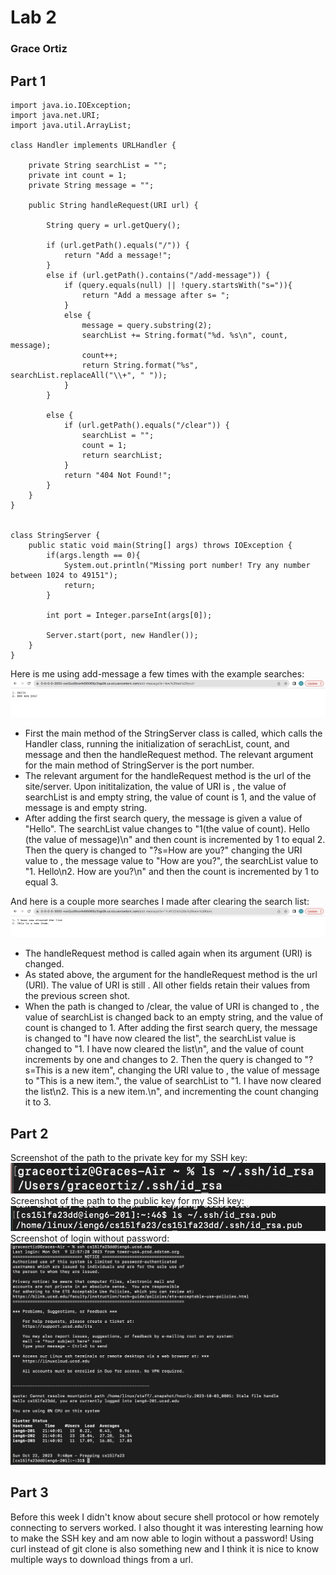 # Lab 2 #
### Grace Ortiz ###
## Part 1 ##
```
import java.io.IOException;
import java.net.URI;
import java.util.ArrayList;

class Handler implements URLHandler {

    private String searchList = "";
    private int count = 1;
    private String message = "";

    public String handleRequest(URI url) {

        String query = url.getQuery();

        if (url.getPath().equals("/")) {
            return "Add a message!";
        }
        else if (url.getPath().contains("/add-message")) { 
            if (query.equals(null) || !query.startsWith("s=")){
                return "Add a message after s= ";
            }
            else {
                message = query.substring(2);
                searchList += String.format("%d. %s\n", count, message);
                count++;
                return String.format("%s", searchList.replaceAll("\\+", " "));
            }
        }

        else {
            if (url.getPath().equals("/clear")) {
                searchList = "";
                count = 1;
                return searchList;
            }
            return "404 Not Found!";
        }
    } 
}


class StringServer {
    public static void main(String[] args) throws IOException {
        if(args.length == 0){
            System.out.println("Missing port number! Try any number between 1024 to 49151");
            return;
        }

        int port = Integer.parseInt(args[0]);

        Server.start(port, new Handler());
    }
}
```
Here is me using add-message a few times with the example searches:
![First Search](searches1.png)
* First the main method of the StringServer class is called, which calls the Handler class, running the initialization of serachList, count, and message and then the handleRequest method. The relevant argument for the main method of StringServer is the port number.
* The relevant argument for the handleRequest method is the url of the site/server. Upon inititalization, the value of URI is [](https://0-0-0-0-3000-5qvda9t3k70pqq30rph2i4uo8o.us.edusercontent.com), the value of searchList is and empty string, the value of count is 1, and the value of message is and empty string.
* After adding the first search query, the message is given a value of "Hello". The searchList value changes to "1(the value of count). Hello (the value of message)\n" and then count is incremented by 1 to equal 2. Then the query is changed to "?s=How are you?" changing the URI value to [](https://0-0-0-0-3000-5qvda9t3k70pqq30rph2i4uo8o.us.edusercontent.com/add-message?s=How%20are%20you?), the message value to "How are you?", the searchList value to "1. Hello\n2. How are you?\n" and then the count is incremented by 1 to equal 3. 

And here is a couple more searches I made after clearing the search list:
![Second Search](searches2.png)
* The handleRequest method is called again when its argument (URI) is changed.
* As stated above, the argument for the handleRequest method is the url (URI). The value of URI is still [](https://0-0-0-0-3000-5qvda9t3k70pqq30rph2i4uo8o.us.edusercontent.com/add-message?s=How%20are%20you?). All other fields retain their values from the previous screen shot.
* When the path is changed to /clear, the value of URI is changed to [](https://0-0-0-0-3000-5qvda9t3k70pqq30rph2i4uo8o.us.edusercontent.com/clear), the value of searchList is changed back to an empty string, and the value of count is changed to 1. After adding the first search query, the message is changed to "I have now cleared the list", the searchList value is changed to "1. I have now cleared the list\n", and the value of count increments by one and changes to 2. Then the query is changed to "?s=This is a new item", changing the URI value to [](https://0-0-0-0-3000-5qvda9t3k70pqq30rph2i4uo8o.us.edusercontent.com/add-message?s=This%20is%20a%20new%20item.), the value of message to "This is a new item.", the value of searchList to "1. I have now cleared the list\n2. This is a new item.\n", and incrementing the count changing it to 3. 

## Part 2 ##
Screenshot of the path to the private key for my SSH key:  
![path for private key](privateKey.png)  
Screenshot of the path to the public key for my SSH key:  
![path for public key](publicKey.png)  
Screenshot of login without password:  
![login using key](noPassword.png)  

## Part 3 ##
Before this week I didn't know about secure shell protocol or how remotely connecting to servers worked. I also thought it was interesting learning how to make the SSH key and am now able to login without a password! Using curl instead of git clone is also something new and I think it is nice to know multiple ways to download things from a url. 
